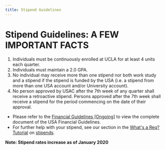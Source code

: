 ```yaml
---
title: Stipend Guidelines
---
```


# Stipend Guidelines: A FEW IMPORTANT FACTS

1. Individuals must be continuously enrolled at UCLA for at least 4 units each quarter.
2. Individuals must maintain a 2.0 GPA.
3. No individual may receive more than one stipend nor both work study and a stipend if the stipend is funded by the USA (i.e. a stipend from more than one USA account and/or University account).
4. No person approved by USAC after the 7th week of any quarter shall receive a retroactive stipend. Persons approved after the 7th week shall receive a stipend for the period commencing on the date of their approval.

- Please refer to the [Financial Guidelines \[Ongoing\]](/docs/USA%20Financial%20Guidelines%20-%20UPDATED%206.27.19.pdf) to view the complete document of the USA Financial Guidelines.
- For further help with your stipend, see our section in the [What's a Req? Tutorial](/funding/whatsareq_contents.php) on [stipends](/funding/sgahandbook/stipends.php).

**Note: Stipend rates increase as of January 2020**
